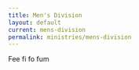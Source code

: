 ```yaml
---
title: Men's Division
layout: default
current: mens-division
permalink: ministries/mens-division
---
```

<main>
  <section class="container  white">
    <article>
    Fee fi fo fum
    </article>
  </section>
</main>
